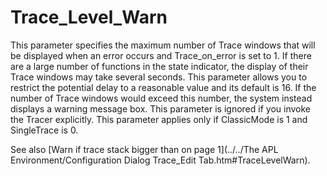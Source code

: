 # Trace_Level_Warn

This parameter specifies the maximum number of Trace windows that will be displayed when an error occurs and Trace_on_error is set to 1.  If there are a large number of functions in the state indicator, the display of their Trace windows may take several seconds. This parameter allows you to restrict the potential delay to a reasonable value and its default is 16. If the number of Trace windows would exceed this number, the system instead displays a warning message box. This parameter is ignored if you invoke the Tracer explicitly. This parameter applies only if ClassicMode is 1 and SingleTrace is 0.

See also [Warn if trace stack bigger than on page 1](../../The APL Environment/Configuration Dialog Trace_Edit Tab.htm#TraceLevelWarn).
